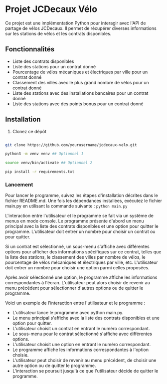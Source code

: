 # Projet JCDecaux Vélo

Ce projet est une implémentation Python pour interagir avec l'API de partage de vélos JCDecaux. Il permet de récupérer diverses informations sur les stations de vélos et les contrats disponibles.

## Fonctionnalités

- Liste des contrats disponibles
- Liste des stations pour un contrat donné
- Pourcentage de vélos mécaniques et électriques par ville pour un contrat donné
- Classement des villes avec le plus grand nombre de vélos pour un contrat donné
- Liste des stations avec des installations bancaires pour un contrat donné
- Liste des stations avec des points bonus pour un contrat donné

## Installation

1. Clonez ce dépôt

```bash

git clone https://github.com/yourusername/jcdecaux-velo.git

python3 -m venv venv ## Optionnel 1 

source venv/bin/activate ## Optionnel 2 

pip install -r requirements.txt

```


### Lancement 

<p>

Pour lancer le programme, suivez les étapes d'installation décrites dans le fichier README.md. Une fois les dépendances installées, exécutez le fichier main.py en utilisant la commande suivante : `python main.py`

</p>

<p>

L'interaction entre l'utilisateur et le programme se fait via un système de menus en mode console. Le programme présente d'abord un menu principal avec la liste des contrats disponibles et une option pour quitter le programme. L'utilisateur doit entrer un nombre pour choisir un contrat ou pour quitter.

Si un contrat est sélectionné, un sous-menu s'affiche avec différentes options pour afficher des informations spécifiques sur ce contrat, telles que la liste des stations, le classement des villes par nombre de vélos, le pourcentage de vélos mécaniques et électriques par ville, etc. L'utilisateur doit entrer un nombre pour choisir une option parmi celles proposées.

Après avoir sélectionné une option, le programme affiche les informations correspondantes à l'écran. L'utilisateur peut alors choisir de revenir au menu précédent pour sélectionner d'autres options ou de quitter le programme.

Voici un exemple de l'interaction entre l'utilisateur et le programme :

- L'utilisateur lance le programme avec python main.py.
- Le menu principal s'affiche avec la liste des contrats disponibles et une option pour quitter.
- L'utilisateur choisit un contrat en entrant le numéro correspondant.
- Le sous-menu pour le contrat sélectionné s'affiche avec différentes options.
- L'utilisateur choisit une option en entrant le numéro correspondant.
- Le programme affiche les informations correspondantes à l'option choisie.
- L'utilisateur peut choisir de revenir au menu précédent, de choisir une autre option ou de quitter le programme.
- L'interaction se poursuit jusqu'à ce que l'utilisateur décide de quitter le programme.

</p>